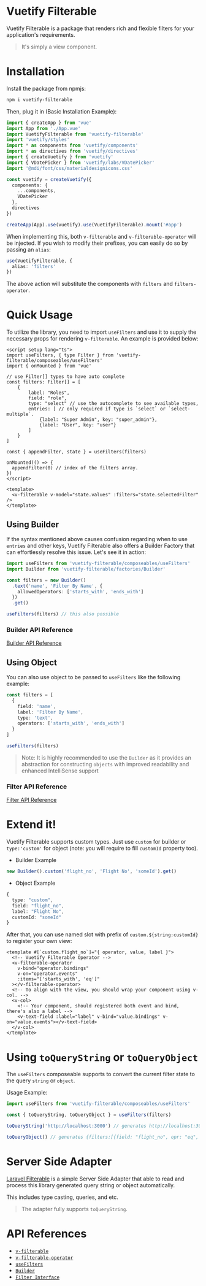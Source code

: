 # Vuetify Filterable

Vuetify Filterable is a package that renders rich and flexible filters for your application's requirements.

> It's simply a view component.

# Installation

Install the package from npmjs:

```bash
npm i vuetify-filterable
```

Then, plug it in (Basic Installation Example):

```typescript
import { createApp } from 'vue'
import App from './App.vue'
import VuetifyFilterable from 'vuetify-filterable'
import 'vuetify/styles'
import * as components from 'vuetify/components'
import * as directives from 'vuetify/directives'
import { createVuetify } from 'vuetify'
import { VDatePicker } from 'vuetify/labs/VDatePicker'
import '@mdi/font/css/materialdesignicons.css'

const vuetify = createVuetify({
  components: {
    ...components,
    VDatePicker
  },
  directives
})

createApp(App).use(vuetify).use(VuetifyFilterable).mount('#app')
```

When implementing this, both `v-filterable` and `v-filterable-operator` will be injected. If you wish to modify their prefixes, you can easily do so by passing an `alias`:

```typescript
use(VuetifyFilterable, {
  alias: 'filters'
})
```

The above action will substitute the components with `filters` and `filters-operator`.

# Quick Usage

To utilize the library, you need to import `useFilters` and use it to supply the necessary props for rendering `v-filterable`. An example is provided below:

```vue
<script setup lang="ts">
import useFilters, { type Filter } from 'vuetify-filterable/composeables/useFilters'
import { onMounted } from 'vue'

// use Filter[] types to have auto complete
const filters: Filter[] = [
    {
        label: "Roles",
        field: "role",
        type: "select" // use the autocomplete to see available types,
        entries: [ // only required if type is `select` or `select-multiple`.
            {label: "Super Admin", key: "super_admin"},
            {label: "User", key: "user"}
        ]
    }
]

const { appendFilter, state } = useFilters(filters)

onMounted(() => {
  appendFilter(0) // index of the filters array.
})
</script>

<template>
  <v-filterable v-model="state.values" :filters="state.selectedFilter" />
</template>
```

## Using Builder

If the syntax mentioned above causes confusion regarding when to use `entries` and other keys, Vuetify Filterable also offers a Builder Factory that can effortlessly resolve this issue. Let's see it in action:

```typescript
import useFilters from 'vuetify-filterable/composeables/useFilters'
import Builder from 'vuetify-filterable/factories/Builder'

const filters = new Builder()
  .text('name', 'Filter By Name', {
    allowedOperators: ['starts_with', 'ends_with']
  })
  .get()

useFilters(filters) // this also possible
```

### Builder API Reference

[Builder API Reference](https://github.com/albetnov/vuetify-filterable/wiki/Builder-API-Reference)

## Using Object

You can also use object to be passed to `useFilters` like the following example:

```typescript
const filters = [
  {
    field: 'name',
    label: 'Filter By Name',
    type: 'text',
    operators: ['starts_with', 'ends_with']
  }
]

useFilters(filters)
```

> Note: It is highly recommended to use the `Builder` as it provides an abstraction for constructing `objects` with improved readability and enhanced IntelliSense support

### Filter API Reference

[Filter API Reference](https://github.com/albetnov/vuetify-filterable/wiki/Filter-API-Reference)

# Extend it!

Vuetify Filterable supports custom types. Just use `custom` for builder or `type:'custom'` for object (note: you will require to fill `customId` property too).

- Builder Example

```typescript
new Builder().custom('flight_no', 'Flight No', 'someId').get()
```

- Object Example

```typescript
{
  type: "custom",
  field: "flight_no",
  label: "Flight No",
  customId: "someId"
}
```

After that, you can use named slot with prefix of `custom.${string:customId}` to register your own view:

```vue
<template #[`custom.flight_no`]="{ operator, value, label }">
  <!-- Vuetify Filterable Operator -->
  <v-filterable-operator
    v-bind="operator.bindings"
    v-on="operator.events"
    :items="['starts_with', 'eq']"
  ></v-filterable-operator>
  <!-- To align with the view, you should wrap your component using v-col. -->
  <v-col>
    <!-- Your component, should registered both event and bind, there's also a label -->
    <v-text-field :label="label" v-bind="value.bindings" v-on="value.events"></v-text-field>
  </v-col>
</template>
```

# Using `toQueryString` or `toQueryObject`

The `useFilters` composeable supports to convert the current filter state to the query `string` or `object`.

Usage Example:

```typescript
import useFilters from 'vuetify-filterable/composeables/useFilters'

const { toQueryString, toQueryObject } = useFilters(filters)

toQueryString('http://localhost:3000') // generates http://localhost:3000?filters[0][field]=flight_no&filters[0][opr]=eq&filters[0][val]=1010

toQueryObject() // generates {filters:[{field: "flight_no", opr: "eq", val: 1010}]}
```

# Server Side Adapter

[Laravel Filterable](https://github.com/albetnov/laravel-filterable) is a simple Server Side Adapter that able to read and process this library generated query string or object automatically.

This includes type casting, queries, and etc.

> The adapter fully supports `toQueryString`.

# API References

- [`v-filterable`](https://github.com/albetnov/vuetify-filterable/wiki/V%E2%80%90Filterable-Component-API)
- [`v-filterable-operator`](https://github.com/albetnov/vuetify-filterable/wiki/V%E2%80%90Filterable%E2%80%90Operator-Componet-API)
- [`useFilters`](https://github.com/albetnov/vuetify-filterable/wiki/useFilters-API)
- [`Builder`](https://github.com/albetnov/vuetify-filterable/wiki/Builder-API-Reference)
- [`Filter Interface`](https://github.com/albetnov/vuetify-filterable/wiki/Filter-API-Reference)
